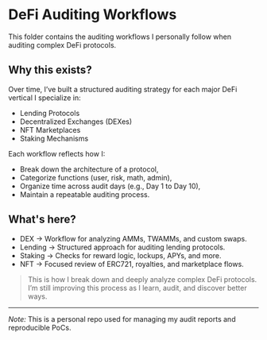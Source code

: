 #  DeFi Auditing Workflows

This folder contains the auditing workflows I personally follow when auditing complex DeFi protocols.

## Why this exists?

Over time, I’ve built a structured auditing strategy for each major DeFi vertical I specialize in:
- Lending Protocols
- Decentralized Exchanges (DEXes)
- NFT Marketplaces
- Staking Mechanisms

Each workflow reflects how I:
- Break down the architecture of a protocol,
- Categorize functions (user, risk, math, admin),
- Organize time across audit days (e.g., Day 1 to Day 10),
- Maintain a repeatable auditing process.

## What's here?

- DEX → Workflow for analyzing AMMs, TWAMMs, and custom swaps.
- Lending → Structured approach for auditing lending protocols.
- Staking → Checks for reward logic, lockups, APYs, and more.
- NFT → Focused review of ERC721, royalties, and marketplace flows.

> This is how I break down and deeply analyze complex DeFi protocols. I’m still improving this process as I learn, audit, and discover better ways.

---
*Note:* This is a personal repo used for managing my audit reports and reproducible PoCs.
